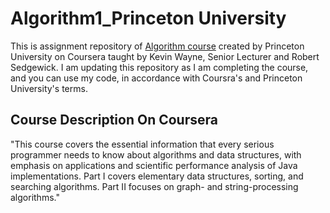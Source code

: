 # Algorithm1_Princeton University
This is assignment repository of [Algorithm course](https://www.coursera.org/learn/algorithms-part1) created by Princeton University on Coursera taught by Kevin Wayne, Senior Lecturer and Robert Sedgewick. I am updating this repository as I am completing the course, and you can use my code, in accordance with Coursra's and Princeton University's terms.

## Course Description On Coursera
"This course covers the essential information that every serious programmer needs to know about algorithms and data structures, with emphasis on applications and scientific performance analysis of Java implementations. Part I covers elementary data structures, sorting, and searching algorithms. Part II focuses on graph- and string-processing algorithms."
